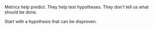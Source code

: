 Metrics help predict.  They help test hypotheses.  They don't tell us what should be done.

Start with a hypothesis that can be disproven.
